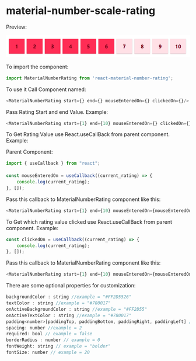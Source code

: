 # material-number-scale-rating

Preview:

![Material Number Rating](preview.png)

To import the component:

```javascript
import MaterialNumberRating from 'react-material-number-rating';
```

To use it Call Component named:

```javascript
<MaterialNumberRating start={} end={} mouseEnteredOn={} clickedOn={}/>
```

Pass Rating Start and end Value. Example:

```javascript
<MaterialNumberRating start={1} end={10} mouseEnteredOn={} clickedOn={}/>
```

To Get Rating Value use React.useCallBack from parent component. Example:

Parent Component:

```javascript
import { useCallback } from "react";

const mouseEnteredOn = useCallback((current_rating) => {
    console.log(current_rating);
}, []);
```


Pass this callback to MaterialNumberRating component like this:

```javascript
<MaterialNumberRating start={1} end={10} mouseEnteredOn={mouseEnteredOn} clickedOn={}/>
```

To Get which rating value clicked use React.useCallBack from parent component. Example:

```javascript
const clickedOn = useCallback((current_rating) => {
    console.log(current_rating);
}, []);
```

Pass this callback to MaterialNumberRating component like this:

```javascript
<MaterialNumberRating start={1} end={10} mouseEnteredOn={mouseEnteredOn} clickedOn={clickedOn}/>
```

There are some optional properties for customization:

```javascript
backgroundColor : string //example = "#FF2D5526"
textColor : string //example = "#780017"
onActiveBackgroundColor : string //example = "#FF2D55"
onActiveTextColor : string //example = "#780017"
padding<number>[paddingTop, paddingBottom, paddingRight, paddingLeft] //example = [15, 15, 0, 0]
spacing: number //example = 2
required: bool // example = false
borderRadius : number // example = 0
fontWeight: string // example = "bolder"
fontSize: number // example = 20
```